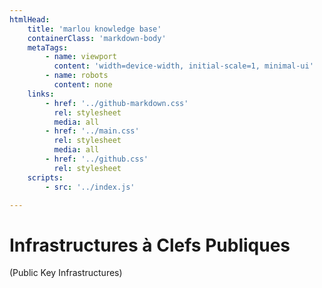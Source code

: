 ```yaml
---
htmlHead:
    title: 'marlou knowledge base' 
    containerClass: 'markdown-body'
    metaTags:
        - name: viewport
          content: 'width=device-width, initial-scale=1, minimal-ui'
        - name: robots
          content: none
    links:
        - href: '../github-markdown.css'
          rel: stylesheet
          media: all
        - href: '../main.css'
          rel: stylesheet
          media: all
        - href: '../github.css'
          rel: stylesheet
    scripts:
        - src: '../index.js'

---
```


# Infrastructures à Clefs Publiques

(Public Key Infrastructures)
